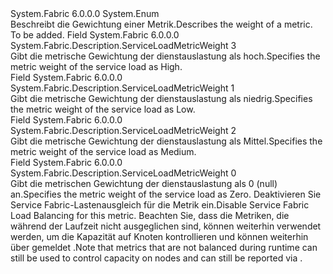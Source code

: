 <Type Name="ServiceLoadMetricWeight" FullName="System.Fabric.Description.ServiceLoadMetricWeight">
  <TypeSignature Language="C#" Value="public enum ServiceLoadMetricWeight" />
  <TypeSignature Language="ILAsm" Value=".class public auto ansi sealed ServiceLoadMetricWeight extends System.Enum" />
  <TypeSignature Language="DocId" Value="T:System.Fabric.Description.ServiceLoadMetricWeight" />
  <TypeSignature Language="VB.NET" Value="Public Enum ServiceLoadMetricWeight" />
  <TypeSignature Language="F#" Value="type ServiceLoadMetricWeight = " />
  <AssemblyInfo>
    <AssemblyName>System.Fabric</AssemblyName>
    <AssemblyVersion>6.0.0.0</AssemblyVersion>
  </AssemblyInfo>
  <Base>
    <BaseTypeName>System.Enum</BaseTypeName>
  </Base>
  <Docs>
    <summary>
      <para><span data-ttu-id="c361e-101">Beschreibt die Gewichtung einer Metrik.</span><span class="sxs-lookup"><span data-stu-id="c361e-101">Describes the weight of a metric.</span></span></para>
    </summary>
    <remarks>To be added.</remarks>
  </Docs>
  <Members>
    <Member MemberName="High">
      <MemberSignature Language="C#" Value="High" />
      <MemberSignature Language="ILAsm" Value=".field public static literal valuetype System.Fabric.Description.ServiceLoadMetricWeight High = int32(3)" />
      <MemberSignature Language="DocId" Value="F:System.Fabric.Description.ServiceLoadMetricWeight.High" />
      <MemberSignature Language="VB.NET" Value="High" />
      <MemberSignature Language="F#" Value="High = 3" Usage="System.Fabric.Description.ServiceLoadMetricWeight.High" />
      <MemberType>Field</MemberType>
      <AssemblyInfo>
        <AssemblyName>System.Fabric</AssemblyName>
        <AssemblyVersion>6.0.0.0</AssemblyVersion>
      </AssemblyInfo>
      <ReturnValue>
        <ReturnType>System.Fabric.Description.ServiceLoadMetricWeight</ReturnType>
      </ReturnValue>
      <MemberValue>3</MemberValue>
      <Docs>
        <summary>
          <para><span data-ttu-id="c361e-102">Gibt die metrische Gewichtung der dienstauslastung als hoch.</span><span class="sxs-lookup"><span data-stu-id="c361e-102">Specifies the metric weight of the service load as High.</span></span></para>
        </summary>
      </Docs>
    </Member>
    <Member MemberName="Low">
      <MemberSignature Language="C#" Value="Low" />
      <MemberSignature Language="ILAsm" Value=".field public static literal valuetype System.Fabric.Description.ServiceLoadMetricWeight Low = int32(1)" />
      <MemberSignature Language="DocId" Value="F:System.Fabric.Description.ServiceLoadMetricWeight.Low" />
      <MemberSignature Language="VB.NET" Value="Low" />
      <MemberSignature Language="F#" Value="Low = 1" Usage="System.Fabric.Description.ServiceLoadMetricWeight.Low" />
      <MemberType>Field</MemberType>
      <AssemblyInfo>
        <AssemblyName>System.Fabric</AssemblyName>
        <AssemblyVersion>6.0.0.0</AssemblyVersion>
      </AssemblyInfo>
      <ReturnValue>
        <ReturnType>System.Fabric.Description.ServiceLoadMetricWeight</ReturnType>
      </ReturnValue>
      <MemberValue>1</MemberValue>
      <Docs>
        <summary>
          <para><span data-ttu-id="c361e-103">Gibt die metrische Gewichtung der dienstauslastung als niedrig.</span><span class="sxs-lookup"><span data-stu-id="c361e-103">Specifies the metric weight of the service load as Low.</span></span></para>
        </summary>
      </Docs>
    </Member>
    <Member MemberName="Medium">
      <MemberSignature Language="C#" Value="Medium" />
      <MemberSignature Language="ILAsm" Value=".field public static literal valuetype System.Fabric.Description.ServiceLoadMetricWeight Medium = int32(2)" />
      <MemberSignature Language="DocId" Value="F:System.Fabric.Description.ServiceLoadMetricWeight.Medium" />
      <MemberSignature Language="VB.NET" Value="Medium" />
      <MemberSignature Language="F#" Value="Medium = 2" Usage="System.Fabric.Description.ServiceLoadMetricWeight.Medium" />
      <MemberType>Field</MemberType>
      <AssemblyInfo>
        <AssemblyName>System.Fabric</AssemblyName>
        <AssemblyVersion>6.0.0.0</AssemblyVersion>
      </AssemblyInfo>
      <ReturnValue>
        <ReturnType>System.Fabric.Description.ServiceLoadMetricWeight</ReturnType>
      </ReturnValue>
      <MemberValue>2</MemberValue>
      <Docs>
        <summary>
          <para><span data-ttu-id="c361e-104">Gibt die metrische Gewichtung der dienstauslastung als Mittel.</span><span class="sxs-lookup"><span data-stu-id="c361e-104">Specifies the metric weight of the service load as Medium.</span></span></para>
        </summary>
      </Docs>
    </Member>
    <Member MemberName="Zero">
      <MemberSignature Language="C#" Value="Zero" />
      <MemberSignature Language="ILAsm" Value=".field public static literal valuetype System.Fabric.Description.ServiceLoadMetricWeight Zero = int32(0)" />
      <MemberSignature Language="DocId" Value="F:System.Fabric.Description.ServiceLoadMetricWeight.Zero" />
      <MemberSignature Language="VB.NET" Value="Zero" />
      <MemberSignature Language="F#" Value="Zero = 0" Usage="System.Fabric.Description.ServiceLoadMetricWeight.Zero" />
      <MemberType>Field</MemberType>
      <AssemblyInfo>
        <AssemblyName>System.Fabric</AssemblyName>
        <AssemblyVersion>6.0.0.0</AssemblyVersion>
      </AssemblyInfo>
      <ReturnValue>
        <ReturnType>System.Fabric.Description.ServiceLoadMetricWeight</ReturnType>
      </ReturnValue>
      <MemberValue>0</MemberValue>
      <Docs>
        <summary>
          <para><span data-ttu-id="c361e-105">Gibt die metrischen Gewichtung der dienstauslastung als 0 (null) an.</span><span class="sxs-lookup"><span data-stu-id="c361e-105">Specifies the metric weight of the service load as Zero.</span></span> <span data-ttu-id="c361e-106">Deaktivieren Sie Service Fabric-Lastenausgleich für die Metrik ein.</span><span class="sxs-lookup"><span data-stu-id="c361e-106">Disable Service Fabric Load Balancing for this metric.</span></span> <span data-ttu-id="c361e-107">Beachten Sie, dass die Metriken, die während der Laufzeit nicht ausgeglichen sind, können weiterhin verwendet werden, um die Kapazität auf Knoten kontrollieren und können weiterhin über gemeldet <see cref="M:System.Fabric.IServicePartition.ReportLoad(System.Collections.Generic.IEnumerable{System.Fabric.LoadMetric})" />.</span><span class="sxs-lookup"><span data-stu-id="c361e-107">Note that metrics that are not balanced during runtime can still be used to control capacity on nodes and can still be reported via <see cref="M:System.Fabric.IServicePartition.ReportLoad(System.Collections.Generic.IEnumerable{System.Fabric.LoadMetric})" />.</span></span></para>
        </summary>
      </Docs>
    </Member>
  </Members>
</Type>